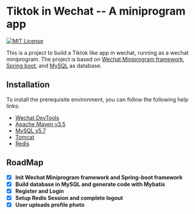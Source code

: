# Tiktok in Wechat -- A miniprogram app

[![MIT License](https://img.shields.io/github/license/Yukinichi/tiktok-in-wechat)](https://github.com/Yukinichi/tiktok-in-wechat/blob/master/LICENSE)

This is a project to build a Tiktok like app in wechat, running as a wechat miniprogram. The project is based on [Wechat Miniprogram framework](https://developers.weixin.qq.com/miniprogram/en/dev/framework/), [Spring boot](https://spring.io/projects/spring-boot), and [MySQL](https://www.mysql.com/) as database.

## Installation

To install the prerequisite environment, you can follow the following help links:

* [Wechat DevTools](https://developers.weixin.qq.com/miniprogram/en/dev/devtools/download.html)
* [Apache Maven v3.5](https://maven.apache.org/install.html)
* [MySQL v5.7](https://www.mysql.com/downloads/)
* [Tomcat](https://tomcat.apache.org/whichversion.html)
* [Redis](https://redis.io/)

## RoadMap
- [x] **Init Wechat Miniprogram framework and Spring-boot framework**  
- [x] **Build database in MySQL and generate code with Mybatis**
- [x] **Register and Login** 
- [x] **Setup Redis Session and complete logout**
- [x] **User uploads profile photo**